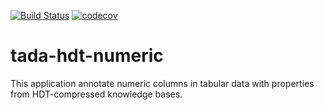 [![Build Status](https://semaphoreci.com/api/v1/ahmad88me/tada-hdt-numeric/branches/master/badge.svg)](https://semaphoreci.com/ahmad88me/tada-hdt-numeric)
[![codecov](https://codecov.io/gh/oeg-upm/tada-hdt-numeric/branch/master/graph/badge.svg)](https://codecov.io/gh/oeg-upm/tada-hdt-numeric)

# tada-hdt-numeric
This application annotate numeric columns in tabular data with properties from HDT-compressed knowledge bases.

